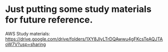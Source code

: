 # Just putting some study materials for future reference.
AWS Study materials:
https://drive.google.com/drive/folders/1XY8JIyLTrDQAwwu4gFKcsTeAQJTAoW7V?usp=sharing
